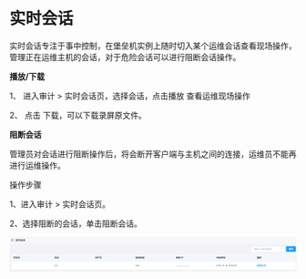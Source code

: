 # 实时会话

实时会话专注于事中控制，在堡垒机实例上随时切入某个运维会话查看现场操作，管理正在运维主机的会话，对于危险会话可以进行阻断会话操作。


**播放/下载**

1、 进入审计 > 实时会话页，选择会话，点击播放 查看运维现场操作

2、 点击 下载，可以下载录屏原文件。

**阻断会话** 

管理员对会话进行阻断操作后，将会断开客户端与主机之间的连接，运维员不能再进行运维操作。

操作步骤

1、进入审计 > 实时会话页。

2、选择阻断的会话，单击阻断会话。

 ![](/image/Bastion/cut.png) 

